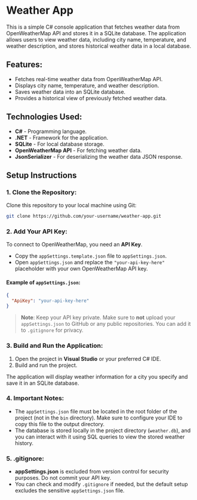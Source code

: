 
# Weather App

This is a simple C# console application that fetches weather data from OpenWeatherMap API and stores it in a SQLite database. The application allows users to view weather data, including city name, temperature, and weather description, and stores historical weather data in a local database.

## Features:
- Fetches real-time weather data from OpenWeatherMap API.
- Displays city name, temperature, and weather description.
- Saves weather data into an SQLite database.
- Provides a historical view of previously fetched weather data.

## Technologies Used:
- **C#** - Programming language.
- **.NET** - Framework for the application.
- **SQLite** - For local database storage.
- **OpenWeatherMap API** - For fetching weather data.
- **JsonSerializer** - For deserializing the weather data JSON response.

## Setup Instructions

### 1. Clone the Repository:
Clone this repository to your local machine using Git:
```bash
git clone https://github.com/your-username/weather-app.git
```

### 2. Add Your API Key:
To connect to OpenWeatherMap, you need an **API Key**. 

- Copy the `appSettings.template.json` file to `appSettings.json`.
- Open `appSettings.json` and replace the `"your-api-key-here"` placeholder with your own OpenWeatherMap API key.

#### Example of `appSettings.json`:
```json
{
  "ApiKey": "your-api-key-here"
}
```

> **Note**: Keep your API key private. Make sure to **not** upload your `appSettings.json` to GitHub or any public repositories. You can add it to `.gitignore` for privacy.

### 3. Build and Run the Application:
1. Open the project in **Visual Studio** or your preferred C# IDE.
2. Build and run the project.

The application will display weather information for a city you specify and save it in an SQLite database.

### 4. Important Notes:
- The `appSettings.json` file must be located in the root folder of the project (not in the `bin` directory). Make sure to configure your IDE to copy this file to the output directory.
- The database is stored locally in the project directory (`weather.db`), and you can interact with it using SQL queries to view the stored weather history.

### 5. .gitignore:
- **appSettings.json** is excluded from version control for security purposes. Do not commit your API key.
- You can check and modify `.gitignore` if needed, but the default setup excludes the sensitive `appSettings.json` file.

